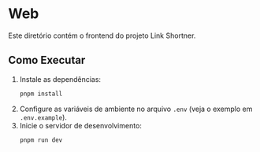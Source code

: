 # Web

Este diretório contém o frontend do projeto Link Shortner.

## Como Executar

1. Instale as dependências:
   ```bash
   pnpm install
   ```
2. Configure as variáveis de ambiente no arquivo `.env` (veja o exemplo em `.env.example`).
3. Inicie o servidor de desenvolvimento:
   ```bash
   pnpm run dev
   ```
